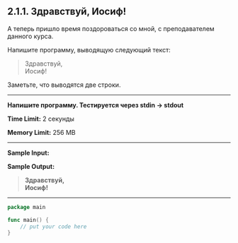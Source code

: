 ## 2.1.1. Здравствуй, Иосиф!

А теперь пришло время поздороваться со мной, с преподавателем данного курса.

Напишите программу, выводящую следующий текст:

> Здравствуй,<br />
> Иосиф!

Заметьте, что выводятся две строки. 
___
**Напишите программу. Тестируется через stdin → stdout**

**Time Limit:** 2 секунды

**Memory Limit:** 256 MB
___
**Sample Input:**

**Sample Output:**
> **Здравствуй,<br />
> Иосиф!**
___
```Go
package main

func main() {
    // put your code here
}
```